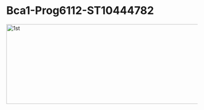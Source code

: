 # Bca1-Prog6112-ST10444782

<img width="536" height="210" alt="1st" src="https://github.com/user-attachments/assets/bf41c972-601b-46c1-b62e-523e73d8f393" />

